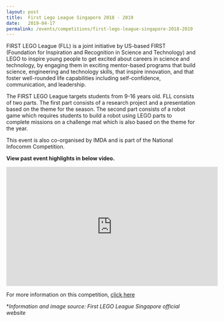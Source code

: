 ```yaml
---
layout: post
title:  First Lego League Singapore 2018 - 2019
date:   2019-04-17
permalink: /events/competitions/first-lego-league-singapore-2018-2019
---
```


FIRST LEGO League (FLL) is a joint initiative by US-based FIRST (Foundation for Inspiration and Recognition in Science and Technology) and LEGO to inspire young people to get excited about careers in science and technology, by engaging them in exciting mentor-based programs that build science, engineering and technology skills, that inspire innovation, and that foster well-rounded life capabilities including self-confidence, communication, and leadership.

The FIRST LEGO League targets students from 9-16 years old. FLL consists of two parts. The first part consists of a research project and a presentation based on the theme for the season. The second part consists of a robot game which requires students to build a robot using LEGO parts to complete missions on a challenge mat which is also based on the theme for the year.

This event is also co-organised by IMDA and is part of the National Infocomm Competition. 

**View past event highlights in below video.** 
<div class="bp-youtube">
      <iframe width="560" height="315" src="https://www.youtube.com/embed/lQMaimtu42o" frameborder="0" allow="accelerometer; autoplay; encrypted-media; gyroscope; picture-in-picture" allowfullscreen></iframe>
</div>

For more information on this competition, <a href="http://www.firstlegoleague.sg/" target="_blank">click here</a> 

**Information and image source: First LEGO League Singapore official website*

